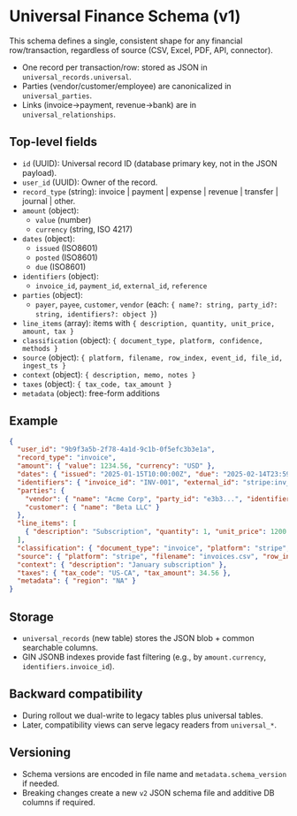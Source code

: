 # Universal Finance Schema (v1)

This schema defines a single, consistent shape for any financial row/transaction, regardless of source (CSV, Excel, PDF, API, connector).

- One record per transaction/row: stored as JSON in `universal_records.universal`.
- Parties (vendor/customer/employee) are canonicalized in `universal_parties`.
- Links (invoice→payment, revenue→bank) are in `universal_relationships`.

## Top-level fields

- `id` (UUID): Universal record ID (database primary key, not in the JSON payload).
- `user_id` (UUID): Owner of the record.
- `record_type` (string): invoice | payment | expense | revenue | transfer | journal | other.
- `amount` (object):
  - `value` (number)
  - `currency` (string, ISO 4217)
- `dates` (object):
  - `issued` (ISO8601)
  - `posted` (ISO8601)
  - `due` (ISO8601)
- `identifiers` (object):
  - `invoice_id`, `payment_id`, `external_id`, `reference`
- `parties` (object):
  - `payer`, `payee`, `customer`, `vendor` (each: `{ name?: string, party_id?: string, identifiers?: object }`)
- `line_items` (array): items with `{ description, quantity, unit_price, amount, tax }`
- `classification` (object): `{ document_type, platform, confidence, methods }`
- `source` (object): `{ platform, filename, row_index, event_id, file_id, ingest_ts }`
- `context` (object): `{ description, memo, notes }`
- `taxes` (object): `{ tax_code, tax_amount }`
- `metadata` (object): free-form additions

## Example

```json
{
  "user_id": "9b9f3a5b-2f78-4a1d-9c1b-0f5efc3b3e1a",
  "record_type": "invoice",
  "amount": { "value": 1234.56, "currency": "USD" },
  "dates": { "issued": "2025-01-15T10:00:00Z", "due": "2025-02-14T23:59:59Z" },
  "identifiers": { "invoice_id": "INV-001", "external_id": "stripe:inv_abc" },
  "parties": {
    "vendor": { "name": "Acme Corp", "party_id": "e3b3...", "identifiers": {"tax_id": "AB123"} },
    "customer": { "name": "Beta LLC" }
  },
  "line_items": [
    { "description": "Subscription", "quantity": 1, "unit_price": 1200.00, "amount": 1200.00, "tax": 34.56 }
  ],
  "classification": { "document_type": "invoice", "platform": "stripe", "confidence": 0.93, "methods": ["ai", "pattern"] },
  "source": { "platform": "stripe", "filename": "invoices.csv", "row_index": 42, "event_id": "...", "file_id": "...", "ingest_ts": "2025-01-15T10:01:00Z" },
  "context": { "description": "January subscription" },
  "taxes": { "tax_code": "US-CA", "tax_amount": 34.56 },
  "metadata": { "region": "NA" }
}
```

## Storage

- `universal_records` (new table) stores the JSON blob + common searchable columns.
- GIN JSONB indexes provide fast filtering (e.g., by `amount.currency`, `identifiers.invoice_id`).

## Backward compatibility

- During rollout we dual-write to legacy tables plus universal tables.
- Later, compatibility views can serve legacy readers from `universal_*`.

## Versioning

- Schema versions are encoded in file name and `metadata.schema_version` if needed.
- Breaking changes create a new `v2` JSON schema file and additive DB columns if required.
